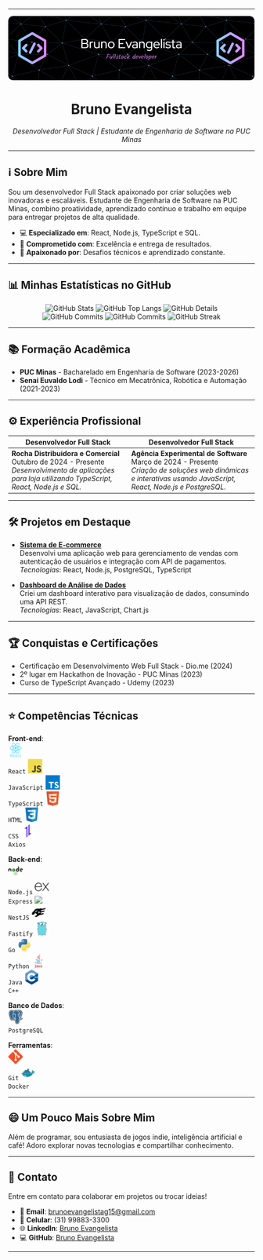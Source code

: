 <!--- Olá, este é o Readme de Bruno Evangelista, fique à vontade para explorá-lo! -->

-----

<div align="center">
  <img alt="Header" src="https://github.com/BrunoEvangelista17/BrunoEvangelista17/raw/main/img/github-header-image.png"/>
  <h1>Bruno Evangelista</h1>
  <p><i>Desenvolvedor Full Stack | Estudante de Engenharia de Software na PUC Minas</i></p>
</div>

-----

## :information_source: Sobre Mim
Sou um desenvolvedor Full Stack apaixonado por criar soluções web inovadoras e escaláveis. Estudante de Engenharia de Software na PUC Minas, combino proatividade, aprendizado contínuo e trabalho em equipe para entregar projetos de alta qualidade.

- 💻 **Especializado em**: React, Node.js, TypeScript e SQL.
- 🌟 **Comprometido com**: Excelência e entrega de resultados.
- 🌱 **Apaixonado por**: Desafios técnicos e aprendizado constante.

-----

## 📊 Minhas Estatísticas no GitHub
<div align="center">
  <img alt="GitHub Stats" width="200px" src="http://github-profile-summary-cards.vercel.app/api/cards/stats?username=BrunoEvangelista17&theme=github_dark"/>
  <img alt="GitHub Top Langs" width="200px" src="http://github-profile-summary-cards.vercel.app/api/cards/repos-per-language?username=BrunoEvangelista17&theme=github_dark"/>
  <img alt="GitHub Details" width="420px" src="http://github-profile-summary-cards.vercel.app/api/cards/profile-details?username=BrunoEvangelista17&theme=github_dark"/>
  <br/>
  <img alt="GitHub Commits" width="200px" src="http://github-profile-summary-cards.vercel.app/api/cards/productive-time?username=BrunoEvangelista17&theme=github_dark&utcOffset=8"/>
  <img alt="GitHub Commits" width="200px" src="http://github-profile-summary-cards.vercel.app/api/cards/most-commit-language?username=BrunoEvangelista17&theme=github_dark"/>
  <img alt="GitHub Streak" width="420px" src="https://streak-stats.demolab.com?user=BrunoEvangelista17&theme=dark&locale=pt_BR&date_format=j%20M%5B%20Y%5D"/>
</div>

-----

## :books: Formação Acadêmica
- **PUC Minas** - Bacharelado em Engenharia de Software (2023-2026)
- **Senai Euvaldo Lodi** - Técnico em Mecatrônica, Robótica e Automação (2021-2023)

-----

## :gear: Experiência Profissional
| **Desenvolvedor Full Stack** | **Desenvolvedor Full Stack** |
|------------------------------|------------------------------|
| **Rocha Distribuidora e Comercial**<br/>Outubro de 2024 - Presente<br/><i>Desenvolvimento de aplicações para loja utilizando TypeScript, React, Node.js e SQL.</i> | **Agência Experimental de Software**<br/>Março de 2024 - Presente<br/><i>Criação de soluções web dinâmicas e interativas usando JavaScript, React, Node.js e PostgreSQL.</i> |

-----

## 🛠️ Projetos em Destaque
- **[Sistema de E-commerce](URL_DO_REPOSITORIO)**  
  Desenvolvi uma aplicação web para gerenciamento de vendas com autenticação de usuários e integração com API de pagamentos.  
  *Tecnologias*: React, Node.js, PostgreSQL, TypeScript

- **[Dashboard de Análise de Dados](URL_DO_REPOSITORIO)**  
  Criei um dashboard interativo para visualização de dados, consumindo uma API REST.  
  *Tecnologias*: React, JavaScript, Chart.js

-----

## 🏆 Conquistas e Certificações
- Certificação em Desenvolvimento Web Full Stack - Dio.me (2024)
- 2º lugar em Hackathon de Inovação - PUC Minas (2023)
- Curso de TypeScript Avançado - Udemy (2023)

-----

## :star: Competências Técnicas
**Front-end**:  
<code><img height="30" src="https://raw.githubusercontent.com/devicons/devicon/master/icons/react/react-original-wordmark.svg"/> React</code>
<code><img height="30" src="https://raw.githubusercontent.com/devicons/devicon/master/icons/javascript/javascript-original.svg"/> JavaScript</code>
<code><img height="30" src="https://raw.githubusercontent.com/devicons/devicon/master/icons/typescript/typescript-original.svg"/> TypeScript</code>
<code><img height="30" src="https://raw.githubusercontent.com/devicons/devicon/master/icons/html5/html5-original.svg"/> HTML</code>
<code><img height="30" src="https://raw.githubusercontent.com/devicons/devicon/master/icons/css3/css3-original.svg"/> CSS</code>
<code><img height="30" src="https://raw.githubusercontent.com/devicons/devicon/master/icons/axios/axios-plain.svg"/> Axios</code>

**Back-end**:  
<code><img height="30" src="https://raw.githubusercontent.com/devicons/devicon/master/icons/nodejs/nodejs-original-wordmark.svg"/> Node.js</code>
<code><img height="30" src="https://raw.githubusercontent.com/devicons/devicon/master/icons/express/express-original.svg"/> Express</code>
<code><img height="30" src="[https://raw.githubusercontent.com/devicons/devicon/master/icons/nestjs/nestjs-plain.svg](https://raw.githubusercontent.com/devicons/devicon/ca28c779441053191ff11710fe24a9e6c23690d6/icons/nestjs/nestjs-original.svg)"/> NestJS</code>
<code><img height="30" src="https://raw.githubusercontent.com/devicons/devicon/master/icons/fastify/fastify-plain.svg"/> Fastify</code>
<code><img height="30" src="https://raw.githubusercontent.com/devicons/devicon/master/icons/go/go-original.svg"/> Go</code>
<code><img height="30" src="https://raw.githubusercontent.com/devicons/devicon/master/icons/python/python-original.svg"/> Python</code>
<code><img height="30" src="https://raw.githubusercontent.com/devicons/devicon/master/icons/java/java-original-wordmark.svg"/> Java</code>
<code><img height="30" src="https://raw.githubusercontent.com/devicons/devicon/master/icons/cplusplus/cplusplus-original.svg"/> C++</code>

**Banco de Dados**:  
<code><img height="30" src="https://raw.githubusercontent.com/devicons/devicon/master/icons/postgresql/postgresql-original.svg"/> PostgreSQL</code>

**Ferramentas**:  
<code><img height="30" src="https://raw.githubusercontent.com/devicons/devicon/master/icons/git/git-original.svg"/> Git</code>
<code><img height="30" src="https://raw.githubusercontent.com/devicons/devicon/master/icons/docker/docker-original.svg"/> Docker</code>

-----

## 😄 Um Pouco Mais Sobre Mim
Além de programar, sou entusiasta de jogos indie, inteligência artificial e café! Adoro explorar novas tecnologias e compartilhar conhecimento.

-----

## :email: Contato
Entre em contato para colaborar em projetos ou trocar ideias!

- 📧 **Email**: [brunoevangelistag15@gmail.com](mailto:brunoevangelistag15@gmail.com)  
- 📱 **Celular**: (31) 99883-3300  
- 🌐 **LinkedIn**: [Bruno Evangelista](https://www.linkedin.com/in/brunoevangelistag/)  
- 💻 **GitHub**: [Bruno Evangelista](https://github.com/BrunoEvangelista17)  

-----

